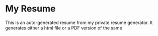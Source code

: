 # My Resume

This is an auto-generated resume from my private resume generator.
It generates either a html file or a PDF version of the same